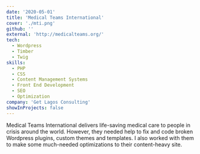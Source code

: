 ```yaml
---
date: '2020-05-01'
title: 'Medical Teams International'
cover: './mti.png'
github: ''
external: 'http://medicalteams.org/'
tech:
  - Wordpress
  - Timber
  - Twig
skills:
  - PHP
  - CSS
  - Content Management Systems
  - Front End Development
  - SEO
  - Optimization
company: 'Get Lagos Consulting'
showInProjects: false
---
```


Medical Teams International delivers life-saving medical care to people in crisis around the world. However, they needed help to fix and code broken Wordpress plugins, custom themes and templates. I also worked with them to make some much-needed optimizations to their content-heavy site.
